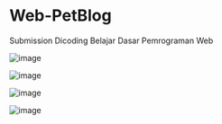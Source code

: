 # Web-PetBlog
Submission Dicoding Belajar Dasar Pemrograman Web

![image](https://user-images.githubusercontent.com/83202465/194218943-876df82f-860c-4d6a-9500-0a8b406b1b3e.png)

![image](https://user-images.githubusercontent.com/83202465/194218956-45e439de-761f-432e-9683-af97dc5c83eb.png)

![image](https://user-images.githubusercontent.com/83202465/194218979-e81a32e7-770e-410e-b538-25534ee6a2ce.png)

![image](https://user-images.githubusercontent.com/83202465/194218996-87a6d832-6bdd-4135-a016-d1f5d88f83c0.png)

